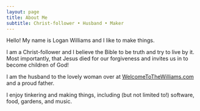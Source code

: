 ```yaml
---
layout: page
title: About Me
subtitle: Christ-follower • Husband • Maker
---
```


Hello! My name is Logan Williams and I like to make things.

I am a Christ-follower and I believe the Bible to be truth and try to live by it. Most importantly, that Jesus died for our forgiveness and invites us in to become children of God!

I am the husband to the lovely woman over at [WelcomeToTheWilliams.com](https://www.welcometothewilliams.com) and a proud father.

I enjoy tinkering and making things, including (but not limited to!) software, food, gardens, and music. 
